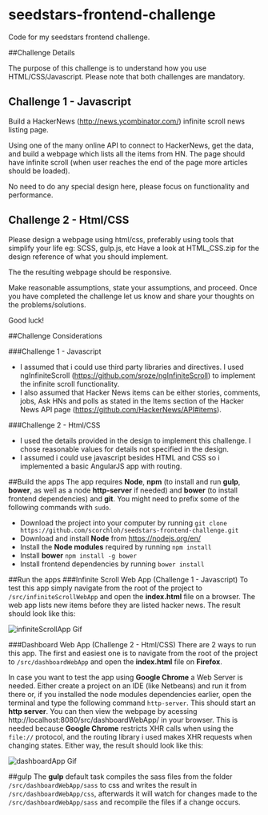 # seedstars-frontend-challenge
Code for my seedstars frontend challenge.

##Challenge Details

The purpose of this challenge is to understand how you use HTML/CSS/Javascript.
Please note that both challenges are mandatory.


Challenge 1 - Javascript
------------------------

Build a HackerNews (http://news.ycombinator.com/) infinite scroll news listing page.

Using one of the many online API to connect to HackerNews, get the data, and build a webpage
which lists all the items from HN. The page should have infinite scroll (when user reaches the
end of the page more articles should be loaded).

No need to do any special design here, please focus on functionality and performance.


Challenge 2 - Html/CSS
----------------------

Please design a webpage using html/css, preferably using tools that simplify your life eg: SCSS, gulp.js, etc
Have a look at HTML_CSS.zip for the design reference of what you should implement.

The the resulting webpage should be responsive.


Make reasonable assumptions, state your assumptions, and proceed. Once you have completed the
challenge let us know and share your thoughts on the problems/solutions.

Good luck!

##Challenge Considerations

###Challenge 1 - Javascript
* I assumed that i could use third party libraries and directives. I used ngInfiniteScroll (https://github.com/sroze/ngInfiniteScroll) to implement the infinite scroll functionality.
* I also assumed that Hacker News items can be either stories, comments, jobs, Ask HNs and polls as stated in the Items section of the Hacker News API page (https://github.com/HackerNews/API#items).

###Challenge 2 - Html/CSS
* I used the details provided in the design to implement this challenge. I chose reasonable values for details not specified in the design.
* I assumed i could use javascript besides HTML and CSS so i implemented a basic AngularJS app with routing.

##Build the apps
The app requires **Node**, **npm** (to install and run **gulp**, **bower**, as well as a node **http-server** if needed) and **bower** (to install frontend dependencies) and **git**. You might need to prefix some of the following commands with `sudo`.

* Download the project into your computer by running `git clone https://github.com/scorchloh/seedstars-frontend-challenge.git`
* Download and install **Node** from https://nodejs.org/en/
* Install the **Node modules** required by running `npm install`
* Install **bower** `npm install -g bower`
* Install frontend dependencies by running `bower install`

##Run the apps
###Infinite Scroll Web App (Challenge 1 - Javascript)
To test this app simply navigate from the root of the project to `/src/infiniteScrollWebApp` and open the **index.html** file on a browser. The web app lists new items before they are listed hacker news.
The result should look like this:

![infiniteScrollApp Gif](http://i.imgur.com/wzJq7nU.gif "infiniteScrollWebApp")

###Dashboard Web App (Challenge 2 - Html/CSS)
There are 2 ways to run this app. The first and easiest one is to navigate from the root of the project to `/src/dashboardWebApp` and open the **index.html** file on **Firefox**.

In case you want to test the app using **Google Chrome** a Web Server is needed. Either create a project on an IDE (like Netbeans) and run it from there or, if you installed the node modules dependencies earlier, open the terminal and type the following command `http-server`. This should start an **http server**. You can then view the webpage by acessing http://localhost:8080/src/dashboardWebApp/ in your browser. This is needed because **Google Chrome** restricts XHR calls when using the `file://` protocol, and the routing library i used makes XHR requests when changing states.
Either way, the result should look like this:

![dashboardApp Gif](http://i.imgur.com/34fpXRz.gif "dashboardScrollWebApp")

##gulp
The **gulp** default task compiles the sass files from the folder `/src/dashboardWebApp/sass` to css and writes the result in `/src/dashboardWebApp/css`, afterwards it will watch for changes made to the `/src/dashboardWebApp/sass` and recompile the files if a change occurs.
